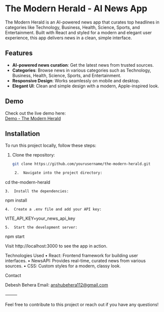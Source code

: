 # The Modern Herald - AI News App

The Modern Herald is an AI-powered news app that curates top headlines in categories like Technology, Business, Health, Science, Sports, and Entertainment. Built with React and styled for a modern and elegant user experience, this app delivers news in a clean, simple interface.

## Features

- **AI-powered news curation**: Get the latest news from trusted sources.
- **Categories**: Browse news in various categories such as Technology, Business, Health, Science, Sports, and Entertainment.
- **Responsive Design**: Works seamlessly on mobile and desktop.
- **Elegant UI**: Clean and simple design with a modern, Apple-inspired look.

## Demo

Check out the live demo here:  
[Demo - The Modern Herald](https://themodernherald.netlify.app/)

## Installation

To run this project locally, follow these steps:

1. Clone the repository:
   ```bash
   git clone https://github.com/yourusername/the-modern-herald.git

	2.	Navigate into the project directory:

cd the-modern-herald


	3.	Install the dependencies:

npm install


	4.	Create a .env file and add your API key:

VITE_API_KEY=your_news_api_key


	5.	Start the development server:

npm start



Visit http://localhost:3000 to see the app in action.

Technologies Used
	•	React: Frontend framework for building user interfaces.
	•	NewsAPI: Provides real-time, curated news from various sources.
	•	CSS: Custom styles for a modern, classy look.

Contact

Debesh Behera
Email: anshubehera112@gmail.com

⸻

Feel free to contribute to this project or reach out if you have any questions!
